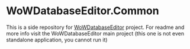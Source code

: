 # WoWDatabaseEditor.Common

This is a side repository for [WoWDatabaseEditor](https://github.com/BAndysc/WoWDatabaseEditor) project. For readme and more info visit the WoWDatabaseEditor main project (this one is not even standalone application, you cannot run it)
